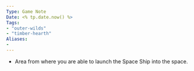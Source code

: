 ```yaml
---
Type: Game Note
Date: <% tp.date.now() %>
Tags:
- "outer-wilds"
- "timber-hearth"
Aliases:
- 
---
```

- Area from where you are able to launch the Space Ship into the space.